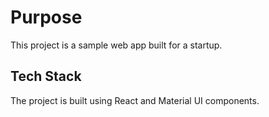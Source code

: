 # Purpose

This project is a sample web app built for a startup.

## Tech Stack

The project is built using React and Material UI components.
